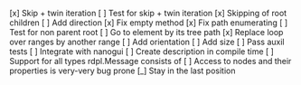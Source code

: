 [x] Skip + twin iteration
[ ] Test for skip + twin iteration
[x] Skipping of root children
[ ] Add direction
[x] Fix empty method
[x] Fix path enumerating
[ ] Test for non parent root
[ ] Go to element by its tree path
[x] Replace loop over ranges by another range
[ ] Add orientation
[ ] Add size
[ ] Pass auxil tests
[ ] Integrate with nanogui
[ ] Create description in compile time
[ ] Support for all types rdpl.Message consists of
[ ] Access to nodes and their properties is very-very bug prone
[_] Stay in the last position
